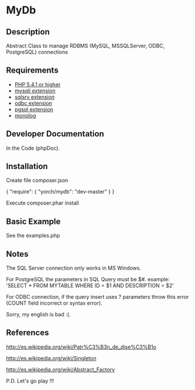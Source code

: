 # MyDb #

## Description ##
Abstract Class to manage RDBMS (MySQL, MSSQLServer, ODBC, PostgreSQL) connections

## Requirements ##
* [PHP 5.4.1 or higher](http://www.php.net/)
* [mysqli extension](http://php.net/manual/en/class.mysqli.php)
* [sqlsrv extension](http://msdn.microsoft.com/en-us/sqlserver/ff657782.aspx/)
* [odbc extension](http://php.net/manual/en/ref.uodbc.php)
* [pgsql extension](http://php.net/manual/en/ref.pgsql.php)
* [monolog](https://github.com/Seldaek/monolog)

## Developer Documentation ##
In the Code (phpDoc).

## Installation ##
Create file composer.json

{
    "require": {
        "yorch/mydb": "dev-master"
    }
}

Execute composer.phar install

## Basic Example ##
See the examples.php

## Notes ##
The SQL Server connection only works in MS Windows.

For PostgreSQL the parameters in SQL Query must be $#.
example: 'SELECT * FROM MYTABLE WHERE ID = $1 AND DESCRIPTION = $2'

For ODBC connection, if the query insert uses ? parameters throw this error
(COUNT field incorrect or syntax error).

Sorry, my english is bad :(.

## References ##
http://es.wikipedia.org/wiki/Patr%C3%B3n_de_dise%C3%B1o

http://es.wikipedia.org/wiki/Singleton

http://es.wikipedia.org/wiki/Abstract_Factory

P.D. Let's go play !!!




